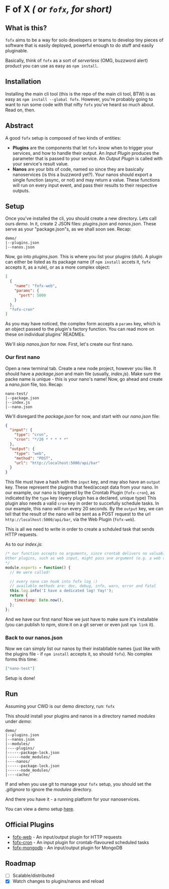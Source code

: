 # **F of X** _( or `fofx`, for short)_

## What is this?

`fofx` aims to be a way for solo developers or teams to develop tiny pieces of software that is easily deployed, powerful enough to do stuff and easily pluginable.

Basically, think of `fofx` as a sort of _serverless_ (OMG, buzzword alert) product you can use as easy as `npm install`.

## Installation

Installing the main cli tool (this is the repo of the main cli tool, BTW) is as easy as `npm install --global fofx`. However, you're probably going to want to run some code with that nifty `fofx` you've heard so much about. Read on, then.

## Abstract

A good `fofx` setup is composed of two kinds of entities:

- **Plugins** are the components that let `fofx` know when to trigger your services, and how to handle their output. An _Input Plugin_ produces the parameter that is passed to your service. An _Output Plugin_ is called with your service's result value.
- **Nanos** are your bits of code, named so since they are basically nanoservices (is this a buzzword yet?). Your nanos should export a single function (async, or not) and may return a value. These functions will run on every input event, and pass their results to their respective outputs.

## Setup

Once you've installed the cli, you should create a new directory. Lets call ours _demo_.
In it, create 2 JSON files: _plugins.json_ and _nanos.json_. These serve as your "package.json"s, as we shall soon see. Recap:

```
demo/
|--plugins.json
|--nanos.json
```

Now, go into _plugins.json_. This is where you list your plugins (duh). A plugin can either be listed as its package name (if `npm install` accets it, `fofx` accepts it, as a rule), or as a more complex object:

```json
[
  {
    "name": "fofx-web",
    "params": {
      "port": 5000
    }
  },
  "fofx-cron"
]
```

As you may have noticed, the complex form accepts a `params` key, which is an object passed to the plugin's factory function. You can read more on these on individual plugins' READMEs.

We'll skip _nanos.json_ for now. First, let's create our first nano.

### Our first nano

Open a new terminal tab. Create a new node project, however you like. It should have a _package.json_ and main file (usually, _index.js_). Make sure the packe name is unique - this is your nano's name! Now, go ahead and create a _nano.json_ file, too. Recap:

```
nano-test/
|--package.json
|--index.js
|--nano.json
```

We'll disregard the _package.json_ for now, and start with our _nano.json_ file:

```json
{
  "input": {
    "type": "cron",
    "cron": "*/20 * * * * *"
  },
  "output": {
    "type": "web",
    "method": "POST",
    "url": "http://localhost:5000/api/bar"
  }
}
```

This file must have a hash with the `input` key, and may also have an `output` key. These represent the plugins that feed/accept data from your nano. In our example, our nano is triggered by the Crontab Plugin (`fofx-cron`), as indicated by the `type` key (every plugin has a declared, unique type) This plugin also needs a valid `cron` key in order to succefully schedule tasks. In our example, this nano will run every 20 seconds.
By the `output` key, we can tell that the result of the nano will be sent as a POST request to the url `http://localhost:5000/api/bar`, via the Web Plugin (`fofx-web`).

This is all we need to write in order to create a schduled task that sends HTTP requests.

As to our _index.js_:

```js
/* our function accepts no arguments, since crontab delivers no valuable info.
Other plugins, such as web input, might pass one argument (e.g. a web request object).
*/
module.exports = function() {
  // We were called!

  // every nano can hook into fofx log :)
  // available methods are: doc, debug, info, warn, error and fatal
  this.log.info('I have a dedicated log! Yay!');
  return {
    timestamp: Date.now(),
  };
};
```

And we have our first nano! Now we just have to make sure it's installable (you can publish to npm, store it on a git server or even just `npm link` it).

### Back to our nanos.json

Now we can simply list our nanos by their instabllable names (just like with the plugins file - if `npm install` accepts it, so should `fofx`). No complex forms this time:

```json
["nano-test"]
```

Setup is done!

## Run

Assuming your CWD is our demo directory, run:
`fofx`

This should install your plugins and nanos in a directory named _modules_ under _demo_:

```
demo/
|--plugins.json
|--nanos.json
|--modules/
|----plugins/
|------package-lock.json
|------node_modules/
|----nanos/
|------package-lock.json
|------node_modules/
|----cache/
```

If and when you use git to manage your `fofx` setup, you should set the _.gitignore_ to ignore the _modules_ directory.

And there you have it - a running platform for your nanoservices.

You can view a demo setup [here](https://github.com/functzia/demo).

## Official Plugins

- [fofx-web](https://github.com/functzia/fofx-web) - An input/output plugin for HTTP requests
- [fofx-cron](https://github.com/functzia/fofx-cron) - An input plugin for crontab-flavoured scheduled tasks
- [fofx-mongodb](https://github.com/functzia/fofx-mongodb) - An input/output plugin for MongoDB

## Roadmap

- [ ] Scalable/distributed
- [x] Watch changes to plugins/nanos and reload
